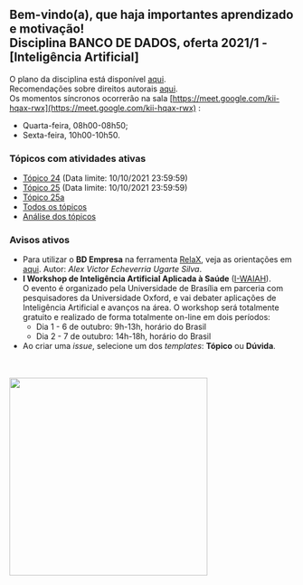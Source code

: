 ## Bem-vindo(a), que haja importantes aprendizado e motivação!<br> Disciplina **BANCO DE DADOS**, oferta 2021/1 - [Inteligência Artificial]

O plano da disciplina está disponível [aqui](./media/bd-2021-1-bia-plano.pdf).<br>
Recomendações sobre direitos autorais [aqui](./media/recomendacao-prograd.pdf).<br>
Os momentos síncronos ocorrerão na sala [https://meet.google.com/kii-hqax-rwx](https://meet.google.com/kii-hqax-rwx) :
- Quarta-feira, 08h00-08h50;
- Sexta-feira, 10h00-10h50.

### Tópicos com atividades ativas

- [Tópico 24](./topicos/topico-24.md) (Data limite: 10/10/2021 23:59:59)<br>
- [Tópico 25](./topicos/topico-25.md) (Data limite: 10/10/2021 23:59:59)<br>
- [Tópico 25a](./topicos/topico-25a.md)
- [Todos os tópicos](topicos/topicos.md)<br>
- [Análise dos tópicos](media/bd-2021-1-bia-resumo-analise.pdf)

### Avisos ativos

- Para utilizar o **BD Empresa** na ferramenta [RelaX](https://dbis-uibk.github.io/relax/landing), veja as orientações em [aqui](https://github.com/aveusalex/BD_empresa). Autor: _Alex Victor Echeverria Ugarte Silva_.
- **I Workshop de Inteligência Artificial Aplicada à Saúde** ([I-WAIAH](https://rede.tghn.org/workshops2020/artificial-intelligence-applied-to-health/inteligencia-artificial-aplicada-2021/)).<br> O evento é organizado pela Universidade de Brasília em parceria com pesquisadores da Universidade Oxford, e vai debater aplicações de Inteligência Artificial e avanços na área. O workshop será totalmente gratuito e realizado de forma totalmente on-line em dois períodos:
  - Dia 1 - 6 de outubro: 9h-13h, horário do Brasil
  - Dia 2 - 7 de outubro: 14h-18h, horário do Brasil
- Ao criar uma *issue*, selecione um dos *templates*: **Tópico** ou **Dúvida**.
<br>
<br>
<img src="./media/franki-chamaki-1K6IQsQbizI-unsplash.jpg" width="350">
